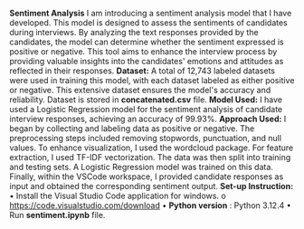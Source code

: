 **Sentiment Analysis**
I am introducing a sentiment analysis model that I have developed. This model is designed to assess the sentiments of candidates during interviews. By analyzing the text responses provided by the candidates, the model can determine whether the sentiment expressed is positive or negative.  This tool aims to enhance the interview process by providing valuable insights into the candidates' emotions and attitudes as reflected in their responses.
**Dataset:** A total of 12,743 labeled datasets were used in training this model, with each dataset labeled as either positive or negative. This extensive dataset ensures the model's accuracy and reliability. Dataset is stored in **concatenated.csv** file.
**Model Used:** I have used a Logistic Regression model for the sentiment analysis of candidate interview responses, achieving an accuracy of 99.93%.
**Approach Used:** I began by collecting and labeling data as positive or negative. The preprocessing steps included removing stopwords, punctuation, and null values. To enhance visualization, I used the wordcloud package. For feature extraction, I used TF-IDF vectorization. The data was then split into training and testing sets. A Logistic Regression model was trained on this data. Finally, within the VSCode workspace, I provided candidate responses as input and obtained the corresponding sentiment output.
**Set-up Instruction:**
•	Install the Visual Studio Code application for windows.
    o	https://code.visualstudio.com/download
•	**Python version** : Python 3.12.4
•	Run **sentiment.ipynb** file.
